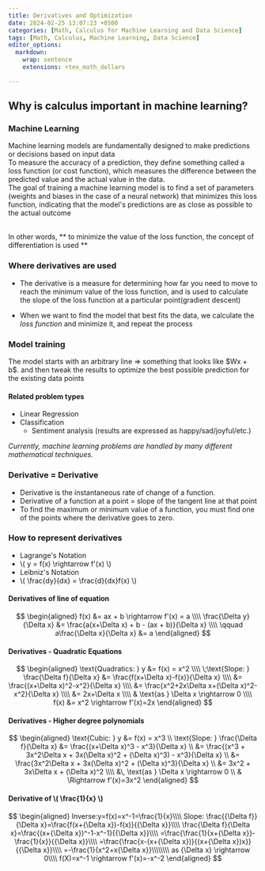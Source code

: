 ```yaml
---
title: Derivatives and Optimization
date: 2024-02-25 13:07:23 +0500
categories: [Math, Calculus for Machine Learning and Data Science]
tags: [Math, Calculus, Machine Learning, Data Science]
editor_options:
  markdown:
    wrap: sentence
    extensions: +tex_math_dollars

---
```

<script src="https://polyfill.io/v3/polyfill.min.js?features=es6"></script>
<script id="MathJax-script" async src="https://cdn.jsdelivr.net/npm/mathjax@3/es5/tex-mml-chtml.js"></script>


## Why is calculus important in machine learning?

### Machine Learning
Machine learning models are fundamentally designed to make predictions or decisions based on input data<br>
To measure the accuracy of a prediction, they define something called a loss function (or cost function), which measures the difference between the predicted value and the actual value in the data.<br>
The goal of training a machine learning model is to find a set of parameters (weights and biases in the case of a neural network) that minimizes this loss function, indicating that the model's predictions are as close as possible to the actual outcome<br><br>

In other words, ** to minimize the value of the loss function, the concept of differentiation is used **

### Where derivatives are used
- The derivative is a measure for determining how far you need to move to reach the minimum value of the loss function, and is used to calculate the slope of the loss function at a particular point(gradient descent) 



* When we want to find the model that best fits the data, we calculate the *loss function* and minimize it, and repeat the process

### Model training
The model starts with an arbitrary line => something that looks like \$Wx + b\$.
and then tweak the results to optimize the best possible prediction for the existing data points

#### Related problem types
- Linear Regression
- Classification
	- Sentiment analysis (results are expressed as happy/sad/joyful/etc.)

*Currently, machine learning problems are handled by many different mathematical techniques*.

### Derivative = Derivative
* Derivative is the instantaneous rate of change of a function.
* Derivative of a function at a point = slope of the tangent line at that point
* To find the maximum or minimum value of a function, you must find one of the points where the derivative goes to zero.

### How to represent derivatives
<ul>
  <li>Lagrange's Notation</li>
  <li>\( y = f(x) \rightarrow f'(x) \)</li>
  <li>Leibniz's Notation</li>
  <li>\( \frac{dy}{dx} = \frac{d}{dx}f(x) \)</li>
</ul>

#### Derivatives of line of equation
$$
\begin{aligned}
f(x) &= ax + b \rightarrow f'(x) = a \\\\
\frac{\Delta y}{\Delta x} &= \frac{a(x+\Delta x) + b - (ax + b)}{\Delta x} \\\\
\qquad a\frac{\Delta x}{\Delta x} &= a 
\end{aligned}
$$

#### Derivatives - Quadratic Equations
$$
\begin{aligned}
\text{Quadratics: } y &= f(x) = x^2 \\\\
\;\text{Slope: } \frac{\Delta f}{\Delta x} &= \frac{f(x+\Delta x)-f(x)}{\Delta x} \\\\
&= \frac{(x+\Delta x)^2-x^2}{\Delta x} \\\\
&= \frac{x^2+2x\Delta x+(\Delta x)^2-x^2}{\Delta x} \\\\
&= 2x+\Delta x \\\\
& \text{as } \Delta x \rightarrow 0 \\\\
f(x) &= x^2 \rightarrow f'(x)=2x
\end{aligned}
$$


#### Derivatives - Higher degree polynomials
$$
\begin{aligned}
\text{Cubic: } y &= f(x) = x^3 \\
\text{Slope: } \frac{\Delta f}{\Delta x} &= \frac{(x+\Delta x)^3 - x^3}{\Delta x} \\
&= \frac{(x^3 + 3x^2\Delta x + 3x(\Delta x)^2 + (\Delta x)^3) - x^3}{\Delta x} \\
&= \frac{3x^2\Delta x + 3x(\Delta x)^2 + (\Delta x)^3}{\Delta x} \\
&= 3x^2 + 3x\Delta x + (\Delta x)^2 \\\\
&\, \text{as } \Delta x \rightarrow 0 \\
& \Rightarrow f'(x)=3x^2
\end{aligned}
$$


#### Derivative of <span>\\( \frac{1}{x} \\)</span>

$$
\begin{aligned}
Inverse:y=f(x)=x^-1=\frac{1}{x}\\\\
Slope: \frac{{\Delta f}}{\Delta x}=\frac{f(x+{\Delta x})-f(x)}{{\Delta x}}\\\\
\frac{\Delta f}{\Delta x}=\frac{(x+{\Delta x})^-1-x^-1}{{\Delta x}}\\\\
=\frac{\frac{1}{x+{\Delta x}}-\frac{1}{x}}{{\Delta x}}\\\\
=\frac{\frac{x-(x+{\Delta x})}{(x+{\Delta x})x}}{{\Delta x}}\\\\
=-\frac{1}{x^2+x{\Delta x}}\\\\\\\\
as {\Delta x} \rightarrow 0\\\\
f(X)=x^-1 \rightarrow f'(x)=-x^-2
\end{aligned}
$$

